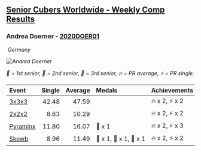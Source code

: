 <style>table {white-space: nowrap;}</style>
<link rel="stylesheet" type="text/css" href="/scw-comp/css/flags.css" />

## [Senior Cubers Worldwide - Weekly Comp Results](/scw-comp/results/)
### Andrea Doerner - [2020DOER01](https://www.worldcubeassociation.org/persons/2020DOER01)

<i class="flag flag-DE" />&nbsp;Germany

![Andrea Doerner](1583308538.jpg)

<span style="white-space: nowrap;">🥇 = 1st senior</span>, <span style="white-space: nowrap;">🥈 = 2nd senior</span>, <span style="white-space: nowrap;">🥉 = 3rd senior</span>, <span style="white-space: nowrap;">🔥 = PR average</span>, <span style="white-space: nowrap;">⚡ = PR single</span>.

| Event | Single | Average | Medals | Achievements|
| :-- | --: | --: | :-- | :-- |
| [3x3x3](333.md) | 42.48 | 47.59 |  | 🔥 x 2, ⚡ x 2 |
| [2x2x2](222.md) | 8.63 | 10.29 |  | 🔥 x 2, ⚡ x 2 |
| [Pyraminx](pyram.md) | 11.80 | 16.07 | 🥉 x 1 | 🔥 x 2, ⚡ x 3 |
| [Skewb](skewb.md) | 8.96 | 11.49 | 🥇 x 1, 🥈 x 1, 🥉 x 1 | 🔥 x 2, ⚡ x 2 |

<!-- Global site tag (gtag.js) - Google Analytics -->
<script async src="https://www.googletagmanager.com/gtag/js?id=UA-86348435-3"></script>
<script>window.dataLayer = window.dataLayer || []; function gtag() {dataLayer.push(arguments);} gtag('js', new Date()); gtag('config', 'UA-86348435-3');</script>
